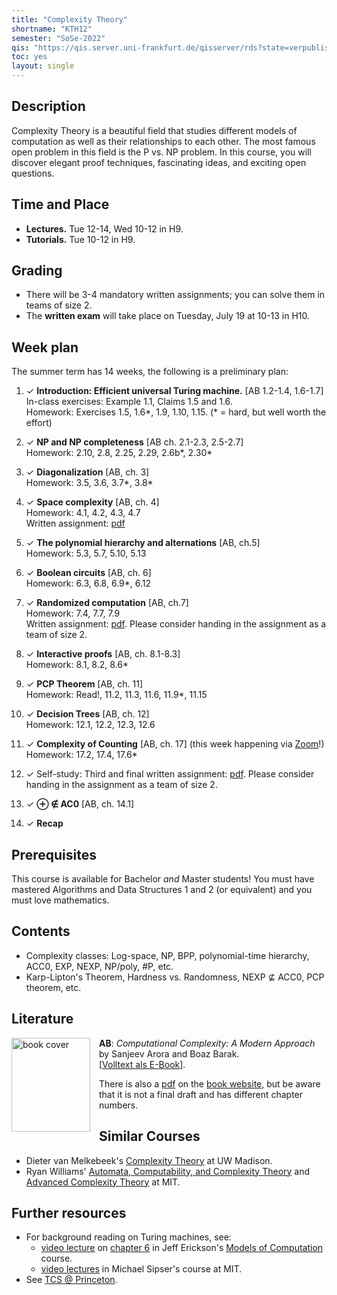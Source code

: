 ```yaml
---
title: "Complexity Theory"
shortname: "KTH12"
semester: "SoSe-2022"
qis: "https://qis.server.uni-frankfurt.de/qisserver/rds?state=verpublish&status=init&vmfile=no&publishid=330124&moduleCall=webInfo&publishConfFile=webInfo&publishSubDir=veranstaltung"
toc: yes
layout: single
---
```


## Description

Complexity Theory is a beautiful field that studies different models of computation as well as their relationships to each other. The most famous open problem in this field is the P vs. NP problem. In this course, you will discover elegant proof techniques, fascinating ideas, and exciting open questions.

## Time and Place

- **Lectures.** Tue 12-14, Wed 10-12 in H9.
- **Tutorials.** Tue 10-12 in H9.

## Grading

- There will be 3-4 mandatory written assignments; you can solve them in teams of size 2.
- The **written exam** will take place on Tuesday, July 19 at 10-13 in H10.

## Week plan

The summer term has 14 weeks, the following is a preliminary plan:

1. ✓ **Introduction: Efficient universal Turing machine.** [AB 1.2-1.4, 1.6-1.7]\
   In-class exercises: Example 1.1, Claims 1.5 and 1.6.\
   Homework: Exercises 1.5, 1.6*, 1.9, 1.10, 1.15. (* = hard, but well worth the effort)

2. ✓ **NP and NP completeness** [AB ch. 2.1-2.3, 2.5-2.7]\
   Homework: 2.10, 2.8, 2.25, 2.29, 2.6b*, 2.30*

3. ✓ **Diagonalization** [AB, ch. 3]\
   Homework: 3.5, 3.6, 3.7*, 3.8*

4. ✓ **Space complexity** [AB, ch. 4]\
   Homework: 4.1, 4.2, 4.3, 4.7\
   Written assignment: [pdf](https://github.com/goethe-tcs/complexity22-assignments/releases/download/latest/complexity-ex1.pdf)

5. ✓ **The polynomial hierarchy and alternations** [AB, ch.5]\
   Homework: 5.3, 5.7, 5.10, 5.13

6. ✓ **Boolean circuits** [AB, ch. 6]\
   Homework: 6.3, 6.8, 6.9*, 6.12

7. ✓ **Randomized computation** [AB, ch.7]\
   Homework: 7.4, 7.7, 7.9\
   Written assignment: [pdf](https://github.com/goethe-tcs/complexity22-assignments/releases/download/latest/complexity-ex2.pdf). Please consider handing in the assignment as a team of size 2.

8. ✓ **Interactive proofs** [AB, ch. 8.1-8.3]\
   Homework: 8.1, 8.2, 8.6*

9. ✓ **PCP Theorem** [AB, ch. 11]\
   Homework: Read!, 11.2, 11.3, 11.6, 11.9*, 11.15

10. ✓ **Decision Trees** [AB, ch. 12]\
   Homework: 12.1, 12.2, 12.3, 12.6

11. ✓ **Complexity of Counting** [AB, ch. 17] (this week happening via [Zoom](https://uni-frankfurt.zoom.us/j/61915979722?pwd=Q01LN3hTeFRyV1FlRGkzYXBvT1Z5QT09)!)\
   Homework: 17.2, 17.4, 17.6*

12. ✓ Self-study: Third and final written assignment: [pdf](https://github.com/goethe-tcs/complexity22-assignments/releases/download/latest/complexity-ex3.pdf). Please consider handing in the assignment as a team of size 2.

13. ✓ **⊕ ∉ AC0** [AB, ch. 14.1]
14. ✓ **Recap**
<!-- 15. **NEXP ⊈ ACC0** [[AB, addendum](https://theory.cs.princeton.edu/uploads/Compbook/accnexp.pdf) · [paper](https://people.csail.mit.edu/rrw/acc-lbs-ccc.pdf)] -->

## Prerequisites

This course is available for Bachelor _and_ Master students!
You must have mastered Algorithms and Data Structures 1 and 2 (or equivalent) and you must love mathematics.

## Contents

- Complexity classes: Log-space, NP, BPP, polynomial-time hierarchy, ACC0, EXP, NEXP, NP/poly, #P, etc.
- Karp-Lipton's Theorem, Hardness vs. Randomness, NEXP ⊈ ACC0, PCP theorem, etc.

## Literature

<a href="https://ubffm.hds.hebis.de/Record/HEB48053893X">
<img src="/complexity/AB-cover.jpg" alt="book cover" width="126" height="150" style="float: left; padding-right: 1em;" /></a>

**AB**: _Computational Complexity: A Modern Approach_ by Sanjeev Arora and Boaz Barak.\
[[Volltext als E-Book](https://ubffm.hds.hebis.de/Record/HEB48053893X)].

There is also a [pdf](https://theory.cs.princeton.edu/complexity/book.pdf) on the [book website](https://theory.cs.princeton.edu/complexity/), but be aware that it is not a final draft and has different chapter numbers.

## Similar Courses

- Dieter van Melkebeek's [Complexity Theory](https://pages.cs.wisc.edu/~dieter/Courses/2016s-CS710/Lectures/) at UW Madison.
- Ryan Williams' [Automata, Computability, and Complexity Theory](https://people.csail.mit.edu/rrw/6.045-2020/) and [Advanced Complexity Theory](https://people.csail.mit.edu/rrw/6.841-2019/841.html) at MIT.

## Further resources

- For background reading on Turing machines, see:
  - [video lecture](https://mediaspace.illinois.edu/media/t/1_hv9tuhrn/223561603) on [chapter 6](https://jeffe.cs.illinois.edu/teaching/algorithms/models/06-turing-machines.pdf) in Jeff Erickson's [Models of Computation](https://jeffe.cs.illinois.edu/teaching/algorithms/#models) course.
  - [video lectures](https://ocw.mit.edu/courses/18-404j-theory-of-computation-fall-2020/video_galleries/video-lectures/) in Michael Sipser's course at MIT.
- See [TCS @ Princeton](https://theory.cs.princeton.edu/online-resources.html).

